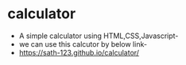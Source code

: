 # calculator
- A simple calculator using HTML,CSS,Javascript-
- we can use this calcutor by below link-
- https://sath-123.github.io/calculator/
